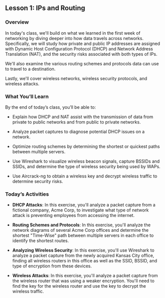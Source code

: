 ## Lesson 1: IPs and Routing 
 
### Overview

In today's class, we'll build on what we learned in the first week of networking by diving deeper into how data travels across networks. Specifically, we will study how private and public IP addresses are assigned with Dynamic Host Configuration Protocol (DHCP) and Network Address Translation (NAT), and the security risks associated with both types of IPs.

We'll also examine the various routing schemes and protocols data can use to travel to a destination.

Lastly, we'll cover wireless networks, wireless security protocols, and wireless attacks.

### What You’ll Learn
 
By the end of today’s class, you’ll be able to:
 
- Explain how DHCP and NAT assist with the transmission of data from private to public networks and from public to private networks.

- Analyze packet captures to diagnose potential DHCP issues on a network.  

- Optimize routing schemes by determining the shortest or quickest paths between multiple servers.

- Use Wireshark to visualize wireless beacon signals, capture BSSIDs and SSIDs, and determine the type of wireless security being used by WAPs.

- Use Aircrack-ng to obtain a wireless key and decrypt wireless traffic to determine security risks.

### Today’s Activities

* **DHCP Attacks**: In this exercise, you'll analyze a packet capture from a fictional company, Acme Corp, to investigate what type of network attack is preventing employees from accessing the internet.

* **Routing Schemes and Protocols**: In this exercise, you'll analyze the network diagrams of several Acme Corp offices and determine the shortest "Time-Wise" path between multiple servers in each office to identify the shortest routes.

* **Analyzing Wireless Security**: In this exercise, you'll use Wireshark to analyze a packet capture from the newly acquired Kansas City office, finding all wireless routers in this office as well as the SSID, BSSID, and type of encryption from these devices.

* **Wireless Attacks**: In this exercise, you'll analyze a packet capture from the wireless router that was using a weaker encryption. You'll need to find the key for the wireless router and use the key to decrypt the wireless traffic.
